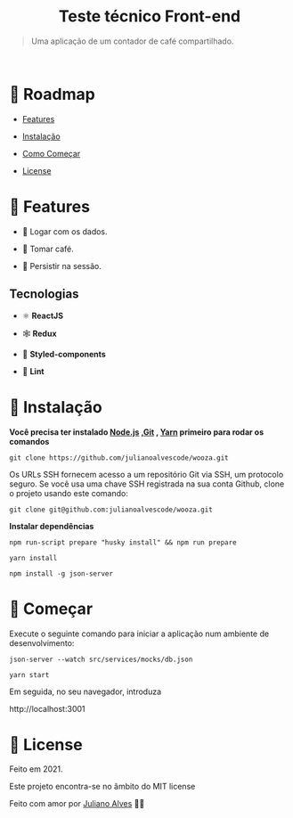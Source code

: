 <h1  align="center">Teste técnico Front-end</h1>

<p  align="center">

</p>

> Uma aplicação de um contador de café compartilhado.

<br />

# :pushpin: Roadmap

- [Features](#rocket-features)

- [Instalação](#construction_worker-instalação)

- [Como Começar](#runner-começar)

- [License](#closed_book-license)

# :rocket: Features

- 📝 Logar com os dados.

- 📝 Tomar café.

- 📝 Persistir na sessão.

## Tecnologias

- ⚛ **ReactJS**

- 🕸 **Redux**

- 💅 **Styled-components**

- 💆 **Lint**

# :construction_worker: Instalação

**Você precisa ter instalado [Node.js](https://nodejs.org/en/download/) ,[Git](https://git-scm.com/downloads) , [Yarn](https://yarnpkg.com/) primeiro para rodar os comandos**

`git clone https://github.com/julianoalvescode/wooza.git`

Os URLs SSH fornecem acesso a um repositório Git via SSH, um protocolo seguro. Se você usa uma chave SSH registrada na sua conta Github, clone o projeto usando este comando:

`git clone git@github.com:julianoalvescode/wooza.git`

**Instalar dependências**

`npm run-script prepare "husky install" && npm run prepare`

`yarn install`

`npm install -g json-server`

# :runner: Começar

Execute o seguinte comando para iniciar a aplicação num ambiente de desenvolvimento:

`json-server --watch src/services/mocks/db.json`

`yarn start`

Em seguida, no seu navegador, introduza

http://localhost:3001

# :closed_book: License

Feito em 2021.

Este projeto encontra-se no âmbito do MIT license

Feito com amor por [Juliano Alves](https://github.com/julianoalvescode) 💜🚀
